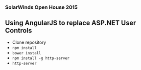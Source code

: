 ### SolarWinds Open House 2015
## Using AngularJS to replace ASP.NET User Controls

- Clone repository
- `npm install`
- `bower install`
- `npm install -g http-server`
- `http-server`